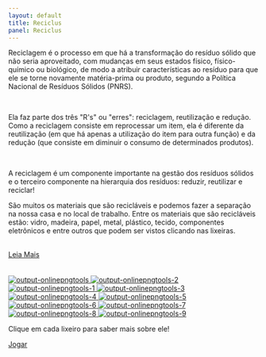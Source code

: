 ```yaml
---
layout: default
title: Reciclus
panel: Reciclus
---
```


<p class="textoprincipal">Reciclagem é o processo em que há a transformação do resíduo sólido que não seria aproveitado, com mudanças em seus estados físico, físico-químico ou biológico, de modo a atribuir características ao resíduo para que ele se torne novamente matéria-prima ou produto, segundo a Política Nacional de Resíduos Sólidos (PNRS).</p>

<br>

<p class="textoprincipal">Ela faz parte dos três "R's" ou "erres": reciclagem, reutilização e redução. Como a reciclagem consiste em reprocessar um item, ela é diferente da reutilização (em que há apenas a utilização do item para outra função) e da redução (que consiste em diminuir o consumo de determinados produtos).</p>

<br>

<p class="textoprincipal">A reciclagem é um componente importante na gestão dos resíduos sólidos e o terceiro componente na hierarquia dos resíduos: reduzir, reutilizar e reciclar!</p>

<p class="textoprincipal">São muitos os materiais que são recicláveis e podemos fazer a separação na nossa casa e no local de trabalho. Entre os materiais que são recicláveis estão: vidro, madeira, papel, metal, plástico, tecido, componentes eletrônicos e entre outros que podem ser vistos clicando nas lixeiras.</p>

<br>

<div>
  <a href="{{ site.baseurl }}/lermais" class="leia">Leia Mais</a>
  <br> <br> <br>

  <!-- lixeira verde -->
  <a href="{{ site.baseurl }}/verde" class="link_lixeiros">
    <img class="lixeiros_site"
          src="https://i.ibb.co/C7fRLjp/output-onlinepngtools.png" 
          alt="output-onlinepngtools">
  </a>

  <!-- lixeira preta -->
  <a href="{{ site.baseurl }}/preto" class="link_lixeiros">
    <img class="lixeiros_site"
          src="https://i.ibb.co/gb2PsNb/output-onlinepngtools-2.png" 
          alt="output-onlinepngtools-2">
  </a>

  <!-- lixeira azul -->
  <a href="{{ site.baseurl }}/azul" class="link_lixeiros">
    <img class="lixeiros_site"
          src="https://i.ibb.co/xh9RBzh/output-onlinepngtools-1.png" 
          alt="output-onlinepngtools-1">
  </a>

  <!-- lixeira cinza -->
  <a href="{{ site.baseurl }}/cinza" class="link_lixeiros">
    <img class="lixeiros_site" 
          src="https://i.ibb.co/YjP7Srk/output-onlinepngtools-3.png" 
          alt="output-onlinepngtools-3">
  </a>

  <!-- lixeira branca -->
  <a href="{{ site.baseurl }}/branco" class="link_lixeiros">
    <img class="lixeiros_site" 
          src="https://i.ibb.co/pjN2Mh7/output-onlinepngtools-4.png" 
          alt="output-onlinepngtools-4">
  </a>

  <!-- lixeira laranja -->
  <a href="{{ site.baseurl }}/laranja" class="link_lixeiros">
    <img class="lixeiros_site" 
          src="https://i.ibb.co/gRw6vfx/output-onlinepngtools-5.png" 
          alt="output-onlinepngtools-5">
  </a>

  <!-- lixeira amarela -->
  <a href="{{ site.baseurl }}/amarelo" class="link_lixeiros">
    <img class="lixeiros_site" 
          src="https://i.ibb.co/BNYF49P/output-onlinepngtools-6.png" 
          alt="output-onlinepngtools-6">
  </a>

  <!-- lixeira vermelha -->
  <a href="{{ site.baseurl }}/vermelho" class="link_lixeiros">
    <img class="lixeiros_site" 
          src="https://i.ibb.co/njC2rXR/output-onlinepngtools-7.png" 
          alt="output-onlinepngtools-7">
  </a>

  <!-- lixeira marrom -->
  <a href="{{ site.baseurl }}/marrom" class="link_lixeiros">
    <img class="lixeiros_site" 
          src="https://i.ibb.co/6PqLLXp/output-onlinepngtools-8.png" 
          alt="output-onlinepngtools-8">
  </a>

  <!-- lixeira roxa -->
  <a href="{{ site.baseurl }}/roxo" class="link_lixeiros">
    <img class="lixeiros_site" 
          src="https://i.ibb.co/5WbM7Jn/output-onlinepngtools-9.png" 
          alt="output-onlinepngtools-9">
  </a>
</div>

<aside class="caixa_lado">
  <p>Clique em cada lixeiro para saber mais sobre ele!</p>
</aside>  

<div>
  <a href="{{ site.baseurl }}/jogo" class="botao_jogar">Jogar</a>
</div>

